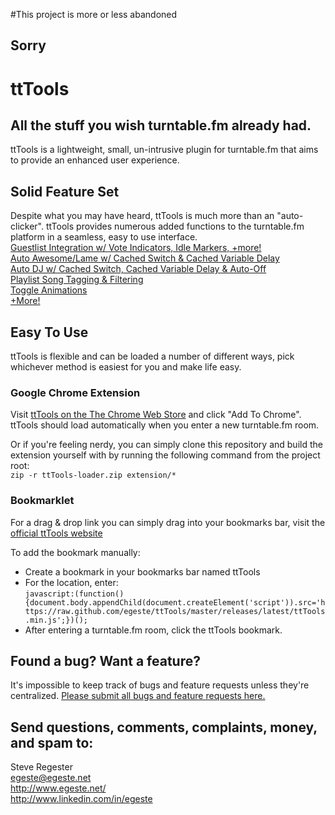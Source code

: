 #This project is more or less abandoned
## Sorry

# ttTools
## All the stuff you wish turntable.fm already had.

ttTools is a lightweight, small, un-intrusive plugin for turntable.fm that aims to provide an enhanced user experience. 

## Solid Feature Set
Despite what you may have heard, ttTools is much more than an "auto-clicker". ttTools provides numerous added functions to the turntable.fm platform in a seamless, easy to use interface.  
[Guestlist Integration w/ Vote Indicators, Idle Markers, +more!](http://tttools.egeste.net/features/guestlist)  
[Auto Awesome/Lame w/ Cached Switch & Cached Variable Delay](http://tttools.egeste.net/features/auto-awesome-lame)  
[Auto DJ w/ Cached Switch, Cached Variable Delay & Auto-Off](http://tttools.egeste.net/features/auto-dj)  
[Playlist Song Tagging & Filtering](http://tttools.egeste.net/features/tagging-filtering)  
[Toggle Animations](http://tttools.egeste.net/features/toggle-animations)  
[+More!](http://tttools.egeste.net/features/extras)  

## Easy To Use
ttTools is flexible and can be loaded a number of different ways, pick whichever method is easiest for you and make life easy.  
### Google Chrome Extension
Visit [ttTools on the The Chrome Web Store](https://chrome.google.com/webstore/detail/acbcngngbldcpfemhpibfjlmmlgohlmo) and click "Add To Chrome". ttTools should load automatically when you enter a new turntable.fm room.

Or if you're feeling nerdy, you can simply clone this repository and build the extension yourself with by running the following command from the project root:  
`zip -r ttTools-loader.zip extension/*`

### Bookmarklet
For a drag & drop link you can simply drag into your bookmarks bar, visit the [official ttTools website](http://tttools.egeste.net/)  

To add the bookmark manually:

*   Create a bookmark in your bookmarks bar named ttTools  
*   For the location, enter:  
        `javascript:(function(){document.body.appendChild(document.createElement('script')).src='https://raw.github.com/egeste/ttTools/master/releases/latest/ttTools.min.js';})();`  
*   After entering a turntable.fm room, click the ttTools bookmark.

## Found a bug? Want a feature?
It's impossible to keep track of bugs and feature requests unless they're centralized. [Please submit all bugs and feature requests here.](https://github.com/egeste/ttTools/issues)

## Send questions, comments, complaints, money, and spam to:
Steve Regester  
egeste@egeste.net  
http://www.egeste.net/  
http://www.linkedin.com/in/egeste